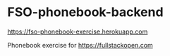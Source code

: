 # FSO-phonebook-backend

<https://fso-phonebook-exercise.herokuapp.com>

Phonebook exercise for <https://fullstackopen.com>
